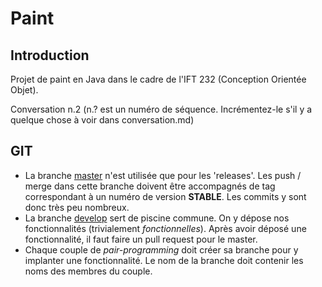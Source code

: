 # Paint

## Introduction

Projet de paint en Java dans le cadre de l'IFT 232 (Conception Orientée Objet).

Conversation n.2
(n.? est un numéro de séquence. Incrémentez-le s'il y a quelque chose à voir dans conversation.md)

## GIT

 - La branche [master](https://github.com/TheWatermelon/paint/master/) n'est utilisée que pour les 'releases'. Les push / merge dans cette branche doivent être accompagnés de tag correspondant à un numéro de version __STABLE__. Les commits y sont donc très peu nombreux.
 - La branche [develop](https://github.com/TheWatermelon/paint/develop/) sert de piscine commune. On y dépose nos fonctionnalités (trivialement _fonctionnelles_). Après avoir déposé une fonctionnalité, il faut faire un pull request pour le master.
 - Chaque couple de _pair-programming_ doit créer sa branche pour y implanter une fonctionnalité. Le nom de la branche doit contenir les noms des membres du couple.

